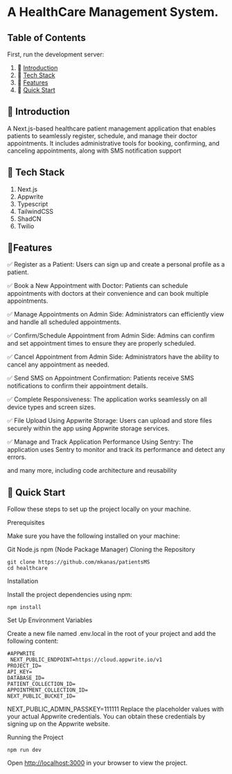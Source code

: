 # A HealthCare Management System.

## Table of Contents

First, run the development server:

1. 🤖 [Introduction](#introduction)
2. 🔑 [Tech Stack](#tech-stack)
3. 🔋 [Features](#features)
4. 🤸 [Quick Start](#quick-start)


## 🤖 Introduction
A Next.js-based healthcare patient management application that enables patients to seamlessly register, schedule, and manage their doctor appointments. It includes administrative tools for booking, confirming, and canceling appointments, along with SMS notification support

## 🔑 Tech Stack
1. Next.js
2. Appwrite
3. Typescript
4. TailwindCSS
5. ShadCN
6. Twilio

## 🔋Features

 ✅ Register as a Patient: Users can sign up and create a personal profile as a patient.

 ✅ Book a New Appointment with Doctor: Patients can schedule appointments with doctors at their convenience and can book multiple appointments.

 ✅ Manage Appointments on Admin Side: Administrators can efficiently view and handle all scheduled appointments.

 ✅ Confirm/Schedule Appointment from Admin Side: Admins can confirm and set appointment times to ensure they are properly scheduled.

 ✅ Cancel Appointment from Admin Side: Administrators have the ability to cancel any appointment as needed.

 ✅ Send SMS on Appointment Confirmation: Patients receive SMS notifications to confirm their appointment details.

 ✅ Complete Responsiveness: The application works seamlessly on all device types and screen sizes.

 ✅ File Upload Using Appwrite Storage: Users can upload and store files securely within the app using Appwrite storage services.

 ✅ Manage and Track Application Performance Using Sentry: The application uses Sentry to monitor and track its performance and detect any errors.

and many more, including code architecture and reusability

## 🤸 Quick Start
Follow these steps to set up the project locally on your machine.

Prerequisites

Make sure you have the following installed on your machine:

Git
Node.js
npm (Node Package Manager)
Cloning the Repository
```
git clone https://github.com/mkanas/patientsMS
cd healthcare
```
Installation

Install the project dependencies using npm:
```
npm install
```
Set Up Environment Variables

Create a new file named .env.local in the root of your project and add the following content:
```
#APPWRITE
 NEXT_PUBLIC_ENDPOINT=https://cloud.appwrite.io/v1
PROJECT_ID=
API_KEY=
DATABASE_ID=
PATIENT_COLLECTION_ID=
APPOINTMENT_COLLECTION_ID=
NEXT_PUBLIC_BUCKET_ID=
```

NEXT_PUBLIC_ADMIN_PASSKEY=111111
Replace the placeholder values with your actual Appwrite credentials. You can obtain these credentials by signing up on the Appwrite website.

Running the Project

```
npm run dev
```
Open <http://localhost:3000> in your browser to view the project.

## 
